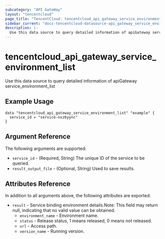 ```yaml
---
subcategory: "API GateWay"
layout: "tencentcloud"
page_title: "TencentCloud: tencentcloud_api_gateway_service_environment_list"
sidebar_current: "docs-tencentcloud-datasource-api_gateway_service_environment_list"
description: |-
  Use this data source to query detailed information of apiGateway service_environment_list
---
```


# tencentcloud_api_gateway_service_environment_list

Use this data source to query detailed information of apiGateway service_environment_list

## Example Usage

```hcl
data "tencentcloud_api_gateway_service_environment_list" "example" {
  service_id = "service-nxz6yync"
}
```

## Argument Reference

The following arguments are supported:

* `service_id` - (Required, String) The unique ID of the service to be queried.
* `result_output_file` - (Optional, String) Used to save results.

## Attributes Reference

In addition to all arguments above, the following attributes are exported:

* `result` - Service binding environment details.Note: This field may return null, indicating that no valid value can be obtained.
  * `environment_name` - Environment name.
  * `status` - Release status, 1 means released, 0 means not released.
  * `url` - Access path.
  * `version_name` - Running version.


